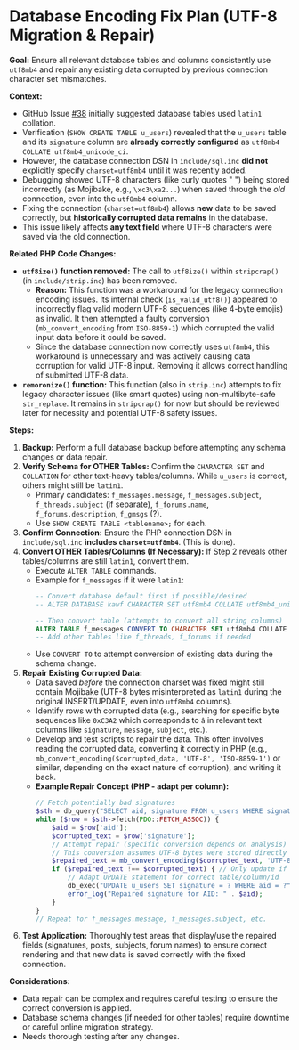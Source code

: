 # Database Encoding Fix Plan (UTF-8 Migration & Repair)

**Goal:** Ensure all relevant database tables and columns consistently use `utf8mb4` and repair any existing data corrupted by previous connection character set mismatches.

**Context:**
*   GitHub Issue [#38](https://github.com/kawf/kawf/issues/38) initially suggested database tables used `latin1` collation.
*   Verification (`SHOW CREATE TABLE u_users`) revealed that the `u_users` table and its `signature` column are **already correctly configured** as `utf8mb4 COLLATE utf8mb4_unicode_ci`.
*   However, the database connection DSN in `include/sql.inc` **did not** explicitly specify `charset=utf8mb4` until it was recently added.
*   Debugging showed UTF-8 characters (like curly quotes " ") being stored incorrectly (as Mojibake, e.g., `\xc3\xa2...`) when saved through the *old* connection, even into the `utf8mb4` column.
*   Fixing the connection (`charset=utf8mb4`) allows **new** data to be saved correctly, but **historically corrupted data remains** in the database.
*   This issue likely affects **any text field** where UTF-8 characters were saved via the old connection.

**Related PHP Code Changes:**
*   **`utf8ize()` function removed:** The call to `utf8ize()` within `stripcrap()` (in `include/strip.inc`) has been removed.
    *   **Reason:** This function was a workaround for the legacy connection encoding issues. Its internal check (`is_valid_utf8()`) appeared to incorrectly flag valid modern UTF-8 sequences (like 4-byte emojis) as invalid. It then attempted a faulty conversion (`mb_convert_encoding` from `ISO-8859-1`) which corrupted the valid input data before it could be saved.
    *   Since the database connection now correctly uses `utf8mb4`, this workaround is unnecessary and was actively causing data corruption for valid UTF-8 input. Removing it allows correct handling of submitted UTF-8 data.
*   **`remoronize()` function:** This function (also in `strip.inc`) attempts to fix legacy character issues (like smart quotes) using non-multibyte-safe `str_replace`. It remains in `stripcrap()` for now but should be reviewed later for necessity and potential UTF-8 safety issues.

**Steps:**

1.  **Backup:** Perform a full database backup before attempting any schema changes or data repair.
2.  **Verify Schema for OTHER Tables:** Confirm the `CHARACTER SET` and `COLLATION` for other text-heavy tables/columns. While `u_users` is correct, others might still be `latin1`.
    *   Primary candidates: `f_messages.message`, `f_messages.subject`, `f_threads.subject` (if separate), `f_forums.name`, `f_forums.description`, `f_gmsgs` (?).
    *   Use `SHOW CREATE TABLE <tablename>;` for each.
3.  **Confirm Connection:** Ensure the PHP connection DSN in `include/sql.inc` **includes `charset=utf8mb4`**. (This is done).
4.  **Convert OTHER Tables/Columns (If Necessary):** If Step 2 reveals other tables/columns are still `latin1`, convert them.
    *   Execute `ALTER TABLE` commands.
    *   Example for `f_messages` if it were `latin1`:
        ```sql
        -- Convert database default first if possible/desired
        -- ALTER DATABASE kawf CHARACTER SET utf8mb4 COLLATE utf8mb4_unicode_ci;

        -- Then convert table (attempts to convert all string columns)
        ALTER TABLE f_messages CONVERT TO CHARACTER SET utf8mb4 COLLATE utf8mb4_unicode_ci;
        -- Add other tables like f_threads, f_forums if needed
        ```
    *   Use `CONVERT TO` to attempt conversion of existing data during the schema change.
5.  **Repair Existing Corrupted Data:**
    *   Data saved *before* the connection charset was fixed might still contain Mojibake (UTF-8 bytes misinterpreted as `latin1` during the original INSERT/UPDATE, even into `utf8mb4` columns).
    *   Identify rows with corrupted data (e.g., searching for specific byte sequences like `0xC3A2` which corresponds to `â` in relevant text columns like `signature`, `message`, `subject`, etc.).
    *   Develop and test scripts to repair the data. This often involves reading the corrupted data, converting it correctly in PHP (e.g., `mb_convert_encoding($corrupted_data, 'UTF-8', 'ISO-8859-1')` or similar, depending on the exact nature of corruption), and writing it back.
    *   **Example Repair Concept (PHP - adapt per column):**
        ```php
        // Fetch potentially bad signatures
        $sth = db_query("SELECT aid, signature FROM u_users WHERE signature LIKE '%\xc3\xa2%' OR ... other patterns ...");
        while ($row = $sth->fetch(PDO::FETCH_ASSOC)) {
            $aid = $row['aid'];
            $corrupted_text = $row['signature'];
            // Attempt repair (specific conversion depends on analysis)
            // This conversion assumes UTF-8 bytes were stored directly into a latin1 connection stream
            $repaired_text = mb_convert_encoding($corrupted_text, 'UTF-8', 'ISO-8859-1');
            if ($repaired_text !== $corrupted_text) { // Only update if changed
                // Adapt UPDATE statement for correct table/column/id
                db_exec("UPDATE u_users SET signature = ? WHERE aid = ?", array($repaired_text, $aid));
                error_log("Repaired signature for AID: " . $aid);
            }
        }
        // Repeat for f_messages.message, f_messages.subject, etc.
        ```
6.  **Test Application:** Thoroughly test areas that display/use the repaired fields (signatures, posts, subjects, forum names) to ensure correct rendering and that new data is saved correctly with the fixed connection.

**Considerations:**
*   Data repair can be complex and requires careful testing to ensure the correct conversion is applied.
*   Database schema changes (if needed for other tables) require downtime or careful online migration strategy.
*   Needs thorough testing after any changes.
